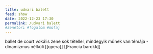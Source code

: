 ```yaml
---
title: udvari balett
feed: show
date: 2022-12-23 17:30
permalink: /udvari balett
#zenetöri #fogalom #műfaj
---
```

ballet de court
vokális zene sok tétellel, mindegyik műnek van témája - dinamizmus nélküli [[opera]]
[[Francia barokk]]